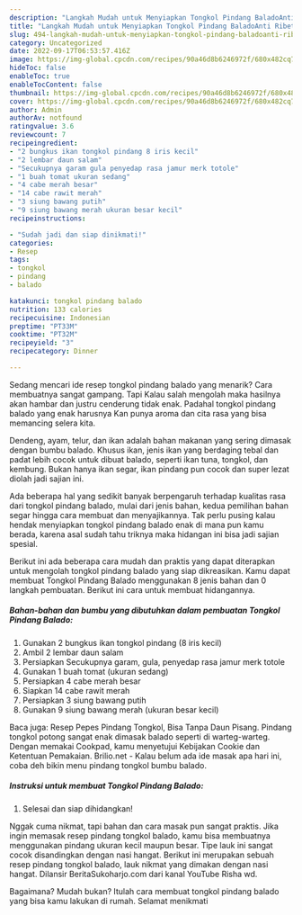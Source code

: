 ```yaml
---
description: "Langkah Mudah untuk Menyiapkan Tongkol Pindang BaladoAnti Ribet"
title: "Langkah Mudah untuk Menyiapkan Tongkol Pindang BaladoAnti Ribet"
slug: 494-langkah-mudah-untuk-menyiapkan-tongkol-pindang-baladoanti-ribet
category: Uncategorized
date: 2022-09-17T06:53:57.416Z
image: https://img-global.cpcdn.com/recipes/90a46d8b6246972f/680x482cq70/tongkol-pindang-balado-foto-resep-utama.jpg
hideToc: false
enableToc: true
enableTocContent: false
thumbnail: https://img-global.cpcdn.com/recipes/90a46d8b6246972f/680x482cq70/tongkol-pindang-balado-foto-resep-utama.jpg
cover: https://img-global.cpcdn.com/recipes/90a46d8b6246972f/680x482cq70/tongkol-pindang-balado-foto-resep-utama.jpg
author: Admin
authorAv: notfound
ratingvalue: 3.6
reviewcount: 7
recipeingredient:
- "2 bungkus ikan tongkol pindang 8 iris kecil"
- "2 lembar daun salam"
- "Secukupnya garam gula penyedap rasa jamur merk totole"
- "1 buah tomat ukuran sedang"
- "4 cabe merah besar"
- "14 cabe rawit merah"
- "3 siung bawang putih"
- "9 siung bawang merah ukuran besar kecil"
recipeinstructions:

- "Sudah jadi dan siap dinikmati!"
categories:
- Resep
tags:
- tongkol
- pindang
- balado

katakunci: tongkol pindang balado 
nutrition: 133 calories
recipecuisine: Indonesian
preptime: "PT33M"
cooktime: "PT32M"
recipeyield: "3"
recipecategory: Dinner

---
```



Sedang mencari ide resep tongkol pindang balado yang menarik? Cara membuatnya sangat gampang. Tapi Kalau salah mengolah maka hasilnya akan hambar dan justru cenderung tidak enak. Padahal tongkol pindang balado yang enak harusnya Kan punya aroma dan cita rasa yang bisa memancing selera kita.


Dendeng, ayam, telur, dan ikan adalah bahan makanan yang sering dimasak dengan bumbu balado. Khusus ikan, jenis ikan yang berdaging tebal dan padat lebih cocok untuk dibuat balado, seperti ikan tuna, tongkol, dan kembung. Bukan hanya ikan segar, ikan pindang pun cocok dan super lezat diolah jadi sajian ini.

Ada beberapa hal yang sedikit banyak berpengaruh terhadap kualitas rasa dari tongkol pindang balado, mulai dari jenis bahan, kedua pemilihan bahan segar hingga cara membuat dan menyajikannya. Tak perlu pusing kalau hendak menyiapkan tongkol pindang balado enak di mana pun kamu berada, karena asal sudah tahu triknya maka hidangan ini bisa jadi sajian spesial.


Berikut ini ada beberapa cara mudah dan praktis yang dapat diterapkan untuk mengolah tongkol pindang balado yang siap dikreasikan. Kamu dapat membuat Tongkol Pindang Balado menggunakan 8 jenis bahan dan 0 langkah pembuatan. Berikut ini cara untuk membuat hidangannya.

<!--inarticleads1-->

##### Bahan-bahan dan bumbu yang dibutuhkan dalam pembuatan Tongkol Pindang Balado:

1. Gunakan 2 bungkus ikan tongkol pindang (8 iris kecil)
1. Ambil 2 lembar daun salam
1. Persiapkan Secukupnya garam, gula, penyedap rasa jamur merk totole
1. Gunakan 1 buah tomat (ukuran sedang)
1. Persiapkan 4 cabe merah besar
1. Siapkan 14 cabe rawit merah
1. Persiapkan 3 siung bawang putih
1. Gunakan 9 siung bawang merah (ukuran besar kecil)


Baca juga: Resep Pepes Pindang Tongkol, Bisa Tanpa Daun Pisang. Pindang tongkol potong sangat enak dimasak balado seperti di warteg-warteg. Dengan memakai Cookpad, kamu menyetujui Kebijakan Cookie dan Ketentuan Pemakaian. Brilio.net - Kalau belum ada ide masak apa hari ini, coba deh bikin menu pindang tongkol bumbu balado. 

<!--inarticleads2-->

##### Instruksi untuk membuat Tongkol Pindang Balado:


1. Selesai dan siap dihidangkan!

Nggak cuma nikmat, tapi bahan dan cara masak pun sangat praktis. Jika ingin memasak resep pindang tongkol balado, kamu bisa membuatnya menggunakan pindang ukuran kecil maupun besar. Tipe lauk ini sangat cocok disandingkan dengan nasi hangat. Berikut ini merupakan sebuah resep pindang tongkol balado, lauk nikmat yang dimakan dengan nasi hangat. Dilansir BeritaSukoharjo.com dari kanal YouTube Risha wd. 

Bagaimana? Mudah bukan? Itulah cara membuat tongkol pindang balado yang bisa kamu lakukan di rumah. Selamat menikmati
